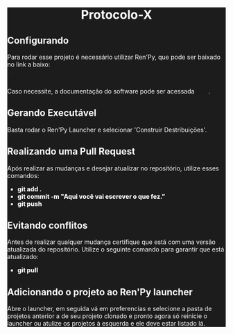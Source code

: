<div style="background-color: #1C1C1C; color: #FFFFFF;">
      <h1 style="text-align:center;">Protocolo-X</h1>
      <div style="margin-bottom: 2em;">
         <h2>Configurando</h2>
         <p>
            Para rodar esse projeto é necessário utilizar Ren'Py, que pode ser baixado no link a baixo:
         </p>
         <a
            href="https://www.renpy.org/"
         >
            Ren'Py
         </a>
         <p>Caso necessite, a documentação do software pode ser acessada <a href="https://www.renpy.org/doc/html/gui.html">aqui</a>.</p>
      </div>
      <div style="margin-bottom: 2em;">
         <h2>Gerando Executável</h2>
         <p>Basta rodar o Ren'Py Launcher e selecionar 'Construir Destribuições'.</p>
      </div>
      <div style="margin-bottom: 2em;">
         <h2>Realizando uma Pull Request</h2>
         <p>Após realizar as mudanças e desejar atualizar no repositório, utilize esses comandos:</p>
         <ul>
            <li style="font-weight: 800;">git add .</li>
            <li style="font-weight: 800;">git commit -m "Aqui você vai escrever o que fez."</li>
            <li style="font-weight: 800;">git push</li>
         </ul>
      </div>
      <div>
         <h2>Evitando conflitos</h2>
         <p>Antes de realizar qualquer mudança certifique que está com uma versão atualizada do repositório. Utilize o seguinte comando para garantir que está atualizado:</p>
         <ul>
            <li style="font-weight: 800;">git pull</li>
         </ul>
      </div>
      <div> 
         <h2>Adicionando o projeto ao Ren'Py launcher</h2>
         <p>Abre o launcher, em seguida vá em preferencias e selecione a pasta de projetos anterior a de seu projeto clonado e pronto agora só reinicie o launcher ou atulize os projetos à esquerda e ele deve estar listado lá.</p>
      </div>
   </div>
